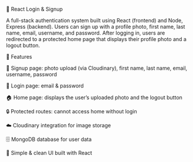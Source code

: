 🔐 React Login & Signup

A full-stack authentication system built using React (frontend) and Node, Express (backend). Users can sign up with a profile photo, first name, last name, email, username, and password. After logging in, users are redirected to a protected home page that displays their profile photo and a logout button.

🚀 Features

📝 Signup page: photo upload (via Cloudinary), first name, last name, email, username, password

🔑 Login page: email & password

🏠 Home page: displays the user’s uploaded photo and the logout button

🔒 Protected routes: cannot access home without login

☁️ Cloudinary integration for image storage

🗄️ MongoDB database for user data

🎨 Simple & clean UI built with React
